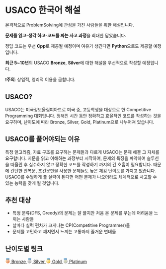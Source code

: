 # USACO 한국어 해설

본격적으로 ProblemSolving에 관심을 가진 사람들을 위한 해설입니다.

**문제를 읽고-생각 하고-코드를 짜는 사고 과정**을 최대한 담았습니다.

정답 코드는 우선 **Cpp**로 제공될 예정이며 여유가 생긴다면 **Python**으로도 제공할 예정입니다.

**최근 5~10년**의 USACO **Bronze**, **Silver**에 대한 해설을 우선적으로 작성할 예정입니다.

❗**주의**: 상업적, 영리적 이용을 금합니다.

## USACO?

USACO는 미국정보올림피아드로 미국 중, 고등학생을 대상으로 한 Competitive Programming 대회입니다. 정해진 시간 동안 정확하고 효율적인 코드를 작성하는 것을 요구하며, 난이도에 따라 Bronze, Silver, Gold, Platinum으로 나누어져 있습니다. 

## USACO를 풀어야되는 이유

특정 알고리즘, 자료 구조를 요구하는 문제들과 다르게 USACO는 문제 해결 그 자체를 요구합니다. 지문을 읽고 이해하는 과정부터 시작하여, 문제의 특징을 파악하여 솔루션을 떠올린 후 실수하지 않고 정확한 코드를 작성하기 까지의 긴 호흡이 필요합니다. 때문에 간단한 반복문, 조건문만을 사용한 문제들도 높은 체감 난이도를 가지고 있습니다. USACO를 수월하게 풀 실력이 된다면 어떤 문제가 나오더라도 체계적으로 사고할 수 있는 능력을 갖게 될 것입니다.

## 추천 대상

- 특정 분류(DFS, Greedy)의 문제는 잘 풀지만 처음 본 문제를 푸는데 어려움을 느끼는 사람들
- 날마다 실력 편차가 크게나는 CP(Competitive Programmer)들
- 문제를 고민하고 깨지면서 느끼는 고통마저 즐거운 변태들

## 난이도별 링크

<a href="https://github.com/st42597/usaco-kor-solution/tree/main/Bronze">
    <img src="./img/medal_bronze.png" />
    Bronze
</a>

<a href="https://github.com/st42597/usaco-kor-solution/tree/main/Silver">
    <img src="./img/medal_silver.png" />
    Silver
</a>

<a href="https://github.com/st42597/usaco-kor-solution/tree/main/Gold">
    <img src="./img/medal_gold.png" />
    Gold
</a>

<a href="https://github.com/st42597/usaco-kor-solution/tree/main/Platinum">
    <img src="./img/medal_platinum.png" />
    Platinum
</a>